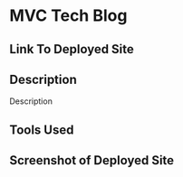 # MVC Tech Blog

## Link To Deployed Site

## Description
Description

## Tools Used

## Screenshot of Deployed Site
